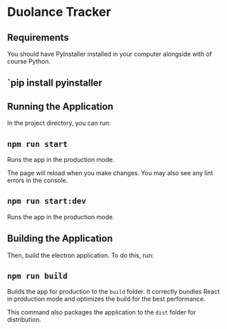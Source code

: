 # Duolance Tracker

## Requirements

You should have PyInstaller installed in your computer alongside with of course Python.

## `pip install pyinstaller

## Running the Application

In the project directory, you can run:

## `npm run start`

Runs the app in the production mode.

The page will reload when you make changes.
You may also see any lint errors in the console.

## `npm run start:dev `

Runs the app in the production mode.


## Building the Application

Then, build the electron application. To do this, run:

## `npm run build`

Builds the app for production to the `build` folder.
It correctly bundles React in production mode and optimizes the build for the best performance.

This command also packages the application to the `dist` folder for distribution.

